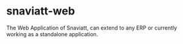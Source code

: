 # snaviatt-web
The Web Application of Snaviatt, can extend to any ERP or currently working as a standalone application.
